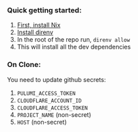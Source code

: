 ### Quick getting started:

1. [First, install Nix](https://nixos.org/download.html)
2. [Install direnv](https://direnv.net/docs/installation.html)
3. In the root of the repo run, `direnv allow`
4. This will install all the dev dependencies

### On Clone:

You need to update github secrets:

1. `PULUMI_ACCESS_TOKEN`
2. `CLOUDFLARE_ACCOUNT_ID`
3. `CLOUDFLARE_ACCESS_TOKEN`
4. `PROJECT_NAME` (non-secret)
5. `HOST` (non-secret)